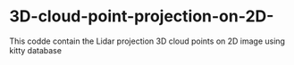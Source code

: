 # 3D-cloud-point-projection-on-2D-
This codde contain the Lidar projection 3D cloud points on 2D image using kitty database

